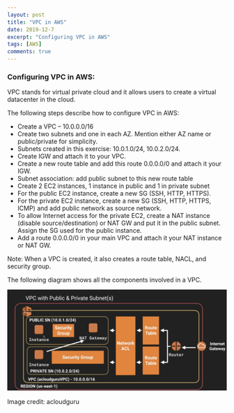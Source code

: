 ```yaml
---
layout: post
title: "VPC in AWS"
date: 2019-12-7
excerpt: "Configuring VPC in AWS"
tags: [AWS]
comments: true
---
```


### Configuring VPC in AWS:

VPC stands for virtual private cloud and it allows users to create a virtual datacenter in the cloud. 

The following steps describe how to configure VPC in AWS:

- Create a VPC – 10.0.0.0/16
- Create two subnets and one in each AZ. Mention either AZ name or public/private for simplicity.
- Subnets created in this exercise: 10.0.1.0/24, 10.0.2.0/24.
- Create IGW and attach it to your VPC.
- Create a new route table and add this route 0.0.0.0/0 and attach it your IGW.
- Subnet association: add public subnet to this new route table
- Create 2 EC2 instances, 1 instance in public and 1 in private subnet
- For the public EC2 instance, create a new SG (SSH, HTTP, HTTPS).
- For the private EC2 instance, create a new SG (SSH, HTTP, HTTPS, ICMP) and add public network as source network.
- To allow Internet access for the private EC2, create a NAT instance (disable source/destination) or NAT GW and put it in the public subnet. Assign the SG used for the public instance.
- Add a route 0.0.0.0/0  in your main VPC and attach it your NAT instance or NAT GW.

Note: When a VPC is created, it also creates a route table, NACL, and security group. 

The following diagram shows all the components involved in a VPC.

![VPC](assets/img/vpc.png)

Image credit: acloudguru
